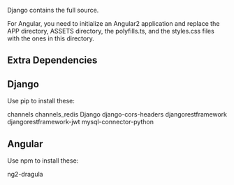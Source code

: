 Django contains the full source.

For Angular, you need to initialize an Angular2 application and replace the APP directory, ASSETS directory, the polyfills.ts, and the styles.css files with the ones in this directory.

Extra Dependencies
------------------

Django
------

Use pip to install these:

channels
channels_redis
Django
django-cors-headers
djangorestframework
djangorestframework-jwt
mysql-connector-python

Angular
-------

Use npm to install these:

ng2-dragula



